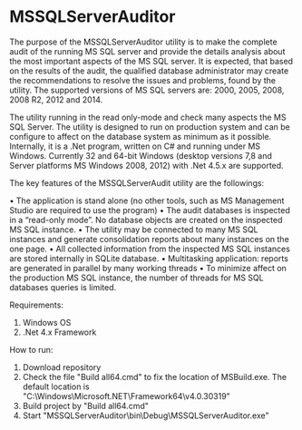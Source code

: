 # MSSQLServerAuditor

The purpose of the MSSQLServerAuditor utility is to make the complete audit of the running MS SQL server and provide the details analysis about the most important aspects of the MS SQL server. It is expected, that based on the results of the audit, the qualified database administrator may create the recommendations to resolve the issues and problems, found by the utility. The supported versions of MS SQL servers are: 2000, 2005, 2008, 2008 R2, 2012 and 2014. 

The utility running in the read only-mode and check many aspects the MS SQL Server. The utility is designed to run on production system and can be configure to affect on the database system as minimum as it possible. Internally, it is a .Net program, written on C# and running under MS Windows. Currently 32 and 64-bit Windows (desktop versions 7,8 and Server platforms MS Windows 2008, 2012) with .Net 4.5.x are supported.

The key features of the MSSQLServerAudit utility are the followings:

•	The application is stand alone (no other tools, such as MS Management Studio are required to use the program)
•	The audit databases is inspected in a “read-only mode”. No database objects are created on the inspected MS SQL instance.
•	The utility may be connected to many MS SQL instances and generate consolidation reports about many instances on the one page.
•	All collected information from the inspected MS SQL instances are stored internally in SQLite database.
•	Multitasking application: reports are generated in parallel by many working threads
•	To minimize affect on the production MS SQL instance, the number of threads for MS SQL databases queries is limited.

Requirements:

1. Windows OS
2. .Net 4.x Framework

How to run:

1. Download repository
2. Check the file "Build all64.cmd" to fix the location of MSBuild.exe. The default location is "C:\Windows\Microsoft.NET\Framework64\v4.0.30319\"
3. Build project by "Build all64.cmd"
4. Start "MSSQLServerAuditor\bin\Debug\MSSQLServerAuditor.exe"

